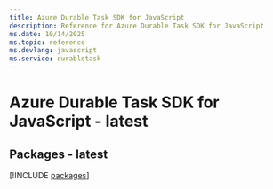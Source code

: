 ```yaml
---
title: Azure Durable Task SDK for JavaScript
description: Reference for Azure Durable Task SDK for JavaScript
ms.date: 10/14/2025
ms.topic: reference
ms.devlang: javascript
ms.service: durabletask
---
```

# Azure Durable Task SDK for JavaScript - latest
## Packages - latest
[!INCLUDE [packages](durable-task-index.md)]